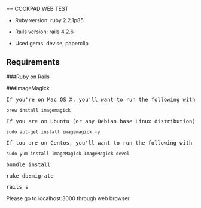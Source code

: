 == COOKPAD WEB TEST

* Ruby version: ruby 2.2.1p85

* Rails version: rails 4.2.6

* Used gems: devise, paperclip

## Requirements

###Ruby on Rails

###ImageMagick

<pre>If you're on Mac OS X, you'll want to run the following with [Homebrew]</pre>
<pre><code>brew install imagemagick</code></pre>
<pre>If you are on Ubuntu (or any Debian base Linux distribution), you'll want to run the following with apt-get:</pre>
<pre><code>sudo apt-get install imagemagick -y</code></pre>

<pre>If tou are on Centos, you'll want to run the following with yum:</pre>
<pre><code>sudo yum install ImageMagick ImageMagick-devel</code></pre>


<pre><tt>bundle install</tt></pre>
<pre><tt>rake db:migrate</tt></pre>
<pre><tt>rails s</tt></pre>

Please go to localhost:3000 through web browser
